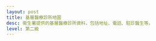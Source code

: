 ```yaml
---
layout: post
title: 基層醫療診所地圖
desc: 衛生署提供的基層醫療診所資料，包括地址、電話、駐診醫生等。
level: 第二級
---
```


<script src="https://cdnjs.cloudflare.com/ajax/libs/jquery/3.1.0/jquery.min.js"></script>
<script src="https://cdn.jsdelivr.net/npm/chrono-node@1.3.5/chrono.min.js"></script>
<!-- Google Maps API javascript -->

<script type="text/javascript">

var tableid = '1VGXeyVVrQujQ73WRaEVil6IvwFUWR-7w5FVXdbXV'; //the table id
var map;
var mapDiv;
var storedResponse;

/* INITIALIZE - initialize the map and geocoder */

function authenticated(){ google.maps.event.addDomListener(window, 'load', initialize); }



  function changePosition(position){

    if (position){
      map.setZoom(13);
      map.panTo(new google.maps.LatLng(position.coords.latitude, position.coords.longitude));
    }
    
  }
  
function initialize() {
  mapDiv = document.getElementById('map_canvas');
  map = new google.maps.Map(mapDiv, {
    center: new google.maps.LatLng(22.38269281766774, 114.10987863448963), //the center lat and long
    zoom: 11, //zoom
    mapTypeId: google.maps.MapTypeId.ROADMAP //the map style
  });
   var viewport = document.querySelector("meta[name=viewport]");
   viewport.setAttribute('content', 'initial-scale=1.0, user-scalable=no');
   mapDiv.style.width = '100%';
   mapDiv.style.height = '500px';
  
   var layer = new google.maps.FusionTablesLayer({
      map: map,
      heatmap: { enabled: false },
      query: {
        select: "col1",
        from: "1VGXeyVVrQujQ73WRaEVil6IvwFUWR-7w5FVXdbXV",
        where: ""
      },
      options: {
        styleId: 2,
        templateId: 2
      }
    });
    if (navigator.geolocation) {
        navigator.geolocation.getCurrentPosition(changePosition, function(e){ });
    }
}

</script>
<script type="text/javascript" src="https://maps.google.com/maps/api/js?key=AIzaSyAm_dMcHD1az_PJ3HNyEH1A-ED-EvzUunE&callback=authenticated&v=3"></script>
  <div id="map_canvas"></div>
